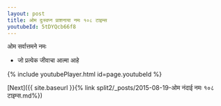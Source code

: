 ```yaml
---
layout: post
title: ओम दुःस्वप्न प्राशनाया नमः १०८ टाइम्स
youtubeId: 5tDYQcb66f8
---
```

 
 
 ओम सर्वात्तमने नमः  
 
 -  जो प्रत्येक जीवाचा आत्मा आहे 
 
  
 
  
 
 
 
 
 
 


{% include youtubePlayer.html id=page.youtubeId %}
 
[Next]({{ site.baseurl }}{% link  split2/_posts/2015-08-19-ओम नंदाई नमः १०८ टाइम्स.md%})
 
